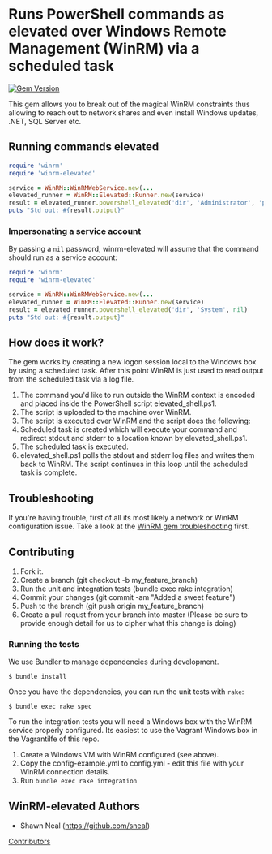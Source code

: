 # Runs PowerShell commands as elevated over Windows Remote Management (WinRM) via a scheduled task
[![Gem Version](https://badge.fury.io/rb/winrm-elevated.svg)](http://badge.fury.io/rb/winrm-elevated)

This gem allows you to break out of the magical WinRM constraints thus allowing to reach out to network shares and even install Windows updates, .NET, SQL Server etc.

## Running commands elevated
```ruby
require 'winrm'
require 'winrm-elevated'

service = WinRM::WinRMWebService.new(...
elevated_runner = WinRM::Elevated::Runner.new(service)
result = elevated_runner.powershell_elevated('dir', 'Administrator', 'password')
puts "Std out: #{result.output}"
```

### Impersonating a service account
By passing a `nil` password, winrm-elevated will assume that the command should run as a service account:
```ruby
require 'winrm'
require 'winrm-elevated'

service = WinRM::WinRMWebService.new(...
elevated_runner = WinRM::Elevated::Runner.new(service)
result = elevated_runner.powershell_elevated('dir', 'System', nil)
puts "Std out: #{result.output}"
```

## How does it work?

The gem works by creating a new logon session local to the Windows box by using a scheduled task. After this point WinRM is just used to read output from the scheduled task via a log file.

1. The command you'd like to run outside the WinRM context is encoded and placed inside the PowerShell script elevated_shell.ps1.
2. The script is uploaded to the machine over WinRM.
3. The script is executed over WinRM and the script does the following:
  1. Scheduled task is created which will execute your command and redirect stdout and stderr to a location known by elevated_shell.ps1.
  2. The scheduled task is executed.
  3. elevated_shell.ps1 polls the stdout and stderr log files and writes them back to WinRM. The script continues in this loop until the scheduled task is complete.

## Troubleshooting

If you're having trouble, first of all its most likely a network or WinRM configuration
issue. Take a look at the [WinRM gem troubleshooting](https://github.com/WinRb/WinRM#troubleshooting)
first.

## Contributing

1. Fork it.
2. Create a branch (git checkout -b my_feature_branch)
3. Run the unit and integration tests (bundle exec rake integration)
4. Commit your changes (git commit -am "Added a sweet feature")
5. Push to the branch (git push origin my_feature_branch)
6. Create a pull requst from your branch into master (Please be sure to provide enough detail for us to cipher what this change is doing)

### Running the tests

We use Bundler to manage dependencies during development.

```
$ bundle install
```

Once you have the dependencies, you can run the unit tests with `rake`:

```
$ bundle exec rake spec
```

To run the integration tests you will need a Windows box with the WinRM service properly configured. Its easiest to use the Vagrant Windows box in the Vagrantilfe of this repo.

1. Create a Windows VM with WinRM configured (see above).
2. Copy the config-example.yml to config.yml - edit this file with your WinRM connection details.
3. Run `bundle exec rake integration`

## WinRM-elevated Authors
* Shawn Neal (https://github.com/sneal)

[Contributors](https://github.com/WinRb/winrm-elevated/graphs/contributors)
